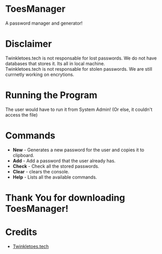 # ToesManager

A password manager and generator!

# Disclaimer

Twinkletoes.tech is not responsable for lost passwords. We do not have databases that stores it. Its all in local machine.\
Twinkletoes.tech is not responsable for stolen passwords. We are still currnetly working on encrytions.

# Running the Program
The user would have to run it from System Admin! (Or else, it couldn't access the file)

# Commands
* **New** - Generates a new password for the user and copies it to clipboard.
* **Add** - Add a password that the user already has.
* **Check** - Check all the stored passwords.
* **Clear** - clears the console.
* **Help** - Lists all the available commands.

# Thank You for downloading ToesManager!

# Credits
- [Twinkletoes.tech](https://www.twinkletoes.tech/)

